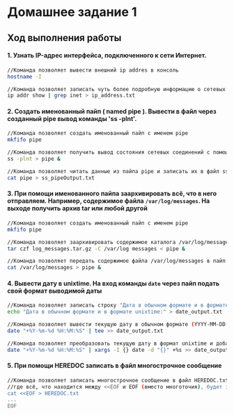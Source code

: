 # Домашнее задание 1



## Ход выполнения работы

#### 1. Узнать IP-адрес интерфейса, подключенного к сети Интернет.
```sh
//Команда позволяет вывести внешний ip addres в консоль
hostname -I

//Команда позволяет записать чуть более подробную информацию о сетевых интерфейсах, включая IP-адрес в файл ip_address.txt
ip addr show | grep inet > ip_address.txt
```

#### 2. Создать именованный пайп ( named pipe ). Вывести в файл через созданный pipe вывод команды 'ss -plnt'.
```sh
//Команда позволяет создать именованный пайп с именем pipe
mkfifo pipe

//Команда позволяет получить вывод состояния сетевых соединений с помощью ss и направить его в пайп pipe
ss -plnt > pipe &

//Команда позволяет читать данные из пайпа pipe и записать их в файл ss_pipeOutput.txt
cat pipe > ss_pipeOutput.txt
```
#### 3. При помощи именованного пайпа заархивировать всё, что в него отправляем. Например, содержимое файла `/var/log/messages`. На выходе получить архив tar или любой другой
```sh
//Команда позволяет создать именованный пайп с именем pipe
mkfifo pipe

//Команда позволяет заархивировать содержимое каталога /var/log/messages в файл log_messages.tar.gz, получая данные через пайп pipe
tar czf log_messages.tar.gz -C /var/log messages < pipe &

//Команда позволяет передать содержимое файла /var/log/messages в пайп pipe
cat /var/log/messages > pipe &
```
#### 4. Вывести дату в unixtime. На вход команды `date` через пайп подать свой формат выводимой даты
```sh
//Команда позволяет записать строку "Дата в обычном формате и в формате unixtime:" в файл date_output.txt
echo "Дата в обычном формате и в формате unixtime:" > date_output.txt

//Команда позволяет вывести текущую дату в обычном формате (YYYY-MM-DD HH:MM:SS) и добавить её в файл date_output.txt
date "+%Y-%m-%d %H:%M:%S" | tee >> date_output.txt

//Команда позволяет преобразовать текущую дату в формат unixtime и добавить результат в файл date_output.txt
date "+%Y-%m-%d %H:%M:%S" | xargs -I {} date -d "{}" +%s >> date_output.txt
```
#### 5. При помощи HEREDOC записать в файл многострочное сообщение
```sh
//Команда позволяет записать многострочное сообщение в файл HEREDOC.txt,
//где всё, что находится между <<EOF и EOF (вместо многоточия), будет записано в файл.
cat <<EOF > HEREDOC.txt
...
EOF
```


